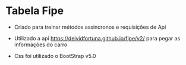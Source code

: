 # Tabela Fipe

- Criado para treinar métodos assincronos e requisições de Api

- Utilizado a api https://deividfortuna.github.io/fipe/v2/ para pegar as informações do carro

- Css foi utilizado o BootStrap v5.0
